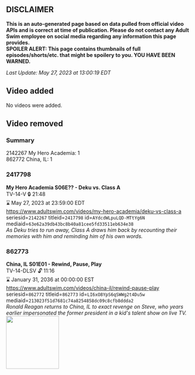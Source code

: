 ## DISCLAIMER
**This is an auto-generated page based on data pulled from official video APIs and is correct at time of publication. Please do not contact any Adult Swim employee on social media regarding any information this page provides.**  
**SPOILER ALERT: This page contains thumbnails of full episodes/shorts/etc. that might be spoilery to you. YOU HAVE BEEN WARNED.**  

_Last Update: May 27, 2023 at 13:00:19 EDT_
## Video added
No videos were added.  
## Video removed
### Summary
2142267 My Hero Academia: 1  
862772 China, IL: 1  
### 2417798
**My Hero Academia S06E?? - Deku vs. Class A**  
TV-14-V 🔒 21:48  
⌛ May 27, 2023 at 23:59:00 EDT  
https://www.adultswim.com/videos/my-hero-academia/deku-vs-class-a  
seriesid=`2142267` titleid=`2417798` id=`AYdcdWLpuLQD-MTtYg6N` mediaid=`63e62a39db43bc8b40a81cee5fd33511eb634e38`  
_As Deku tries to run away, Class A draws him back by recounting their memories with him and reminding him of his own words._  
### 862773
**China, IL S01E01 - Rewind, Pause, Play**  
TV-14-DLSV 🔓 11:16  
⌛ January 31, 2036 at 00:00:00 EST  
https://www.adultswim.com/videos/china-il/rewind-pause-play  
seriesid=`862772` titleid=`862773` id=`LI6xO8YpS6qSWWg2t4Du5w` mediaid=`213023f51d7681c74a8254858dc09c8cfb8ddda2`  
_Ronald Reagan returns to China, IL to exact revenge on Steve, who  years earlier impersonated the former president in a kid's talent show on live TV._  
<a href="https://media.cdn.adultswim.com/uploads/20200302/thumbnails/2_20321638185-chinail_101_BIM.jpg"><img src="https://media.cdn.adultswim.com/uploads/20200302/thumbnails/2_20321638185-chinail_101_BIM.jpg" height="144px" /></a>
